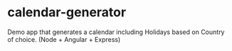 # calendar-generator
Demo app that generates a calendar including Holidays based on Country of choice. (Node + Angular + Express)
